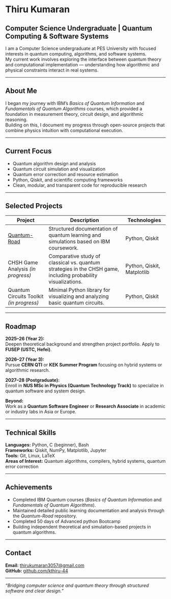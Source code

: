 # Thiru Kumaran

## Computer Science Undergraduate | Quantum Computing & Software Systems

I am a Computer Science undergraduate at PES University with focused interests in quantum computing, algorithms, and software systems.  
My current work involves exploring the interface between quantum theory and computational implementation — understanding how algorithmic and physical constraints interact in real systems.

---

## About Me

I began my journey with IBM’s *Basics of Quantum Information* and *Fundamentals of Quantum Algorithms* courses, which provided a foundation in measurement theory, circuit design, and algorithmic reasoning.  
Building on this, I document my progress through open-source projects that combine physics intuition with computational execution.

---

## Current Focus

- Quantum algorithm design and analysis  
- Quantum circuit simulation and visualization  
- Quantum error correction and resource estimation  
- Python, Qiskit, and scientific computing frameworks  
- Clean, modular, and transparent code for reproducible research  

---

## Selected Projects

| Project | Description | Technologies |
|----------|--------------|---------------|
| [Quantum-Road](https://github.com/kthiru-44/Quantum-Road) | Structured documentation of quantum learning and simulations based on IBM coursework. | Python, Qiskit |
| CHSH Game Analysis *(in progress)* | Comparative study of classical vs. quantum strategies in the CHSH game, including probability visualizations. | Python, Qiskit, Matplotlib |
| Quantum Circuits Toolkit *(in progress)* | Minimal Python library for visualizing and analyzing basic quantum circuits. | Python, Qiskit |

---

## Roadmap

**2025–26 (Year 2):**  
Deepen theoretical background and strengthen project portfolio. Apply to **FUSEP (USTC, Hefei)**.  

**2026–27 (Year 3):**  
Pursue **CERN QTI** or **KEK Summer Program** focusing on hybrid systems or algorithmic research.  

**2027–28 (Postgraduate):**  
Enroll in **NUS MSc in Physics (Quantum Technology Track)** to specialize in quantum software and system design.  

**Beyond:**  
Work as a **Quantum Software Engineer** or **Research Associate** in academic or industry labs in Asia or Europe.

---

## Technical Skills

**Languages:** Python, C (beginner), Bash  
**Frameworks:** Qiskit, NumPy, Matplotlib, Jupyter  
**Tools:** Git, Linux, LaTeX  
**Areas of Interest:** Quantum algorithms, compilers, hybrid systems, quantum error correction  

---

## Achievements

- Completed IBM Quantum courses (*Basics of Quantum Information* and *Fundamentals of Quantum Algorithms*).  
- Maintained detailed public learning documentation and analysis through the *Quantum-Road* repository.  
- Completed 50 days of Advanced python Bootcamp
- Building independent theoretical and simulation-based projects in quantum algorithms.  

---


## Contact
 
**Email:** thirukumaran3057@gmail.com  
**GitHub:** [github.com/kthiru-44](https://github.com/kthiru-44)

---

*“Bridging computer science and quantum theory through structured software and clear design.”*
